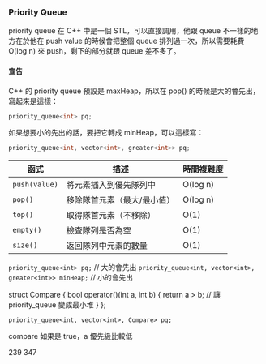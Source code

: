 

### **Priority Queue**

priority queue 在 C++ 中是一個 STL，可以直接調用，他跟 queue 不一樣的地方在於他在 push value 的時候會把整個 queue 排列過一次，所以需要耗費 O(log n) 來 push，剩下的部分就跟 queue 差不多了。

#### **宣告**

C++ 的 priority queue 預設是 maxHeap，所以在 pop() 的時候是大的會先出，寫起來是這樣：

```cpp
priority_queue<int> pq;
```

如果想要小的先出的話，要把它轉成 minHeap，可以這樣寫：

```cpp
priority_queue<int, vector<int>, greater<int>> pq;
```

| **函式**      | **描述**                                | **時間複雜度**    |
|---------------|---------------------------------------|-------------------|
| `push(value)` | 將元素插入到優先隊列中                | O(log n)         |
| `pop()`       | 移除隊首元素（最大/最小值）            | O(log n)         |
| `top()`       | 取得隊首元素（不移除）                 | O(1)             |
| `empty()`     | 檢查隊列是否為空                       | O(1)             |
| `size()`      | 返回隊列中元素的數量                   | O(1)             |

`priority_queue<int> pq;` // 大的會先出
`priority_queue<int, vector<int>, greater<int>> minHeap;` // 小的會先出

struct Compare {
    bool operator()(int a, int b) {
        return a > b; // 讓 priority_queue 變成最小堆
    }
};

`priority_queue<int, vector<int>, Compare> pq;`

compare 如果是 true，a 優先級比較低

239
347